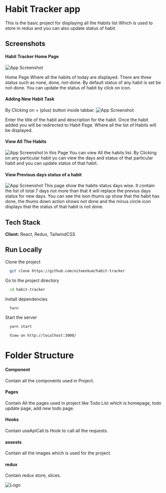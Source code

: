 
# Habit Tracker app

This is the basic project for displaying all the Habits list Which is used to store in redux and you can also update status of habit. 




## Screenshots

#### Habit Tracker Home Page
![App Screenshot](https://snipboard.io/zntVEa.jpg)

Home Page Where all the habits of today are displayed. There are three status
such as none, done, not-done. By default status of any habit is set be not-done.
You can update the status of habit by click on icon.

#### Adding New Habit Task
By Clicking on + (plus) button inside tabbar.
![App Screenshot](https://snipboard.io/zHovE8.jpg)

Enter the title of the habit and description for the habit. Once the habit added you will be redirected to Habit Page. 
Where all the list of Habits will be displayed.

#### View All The Habits
![App Screenshot](https://snipboard.io/cGfMa1.jpg)
In this Page You can view All the habits list. By Clicking on any particular habit yu can view the days and status of that particular habit and you can update status of that habit.


#### View Previous days status of a habit
![App Screenshot](https://snipboard.io/vf5Xrx.jpg)
This page show the habits status days wise. It contain the list of total 7 days not more than that it will replace the previus days status for new days.
You can see the ison  thums up show that the habit has done, the thums down action shows not done and the minus circle icon displays that the status of that habit is not done.
## Tech Stack

**Client:** React, Redux, TailwindCSS



## Run Locally

Clone the project

```bash
  git clone https://github.com/niteenkum/habit-tracker
```

Go to the project directory

```bash
  cd habit-tracker
```

Install dependencies

```bash
  Yarn
```

Start the server

```bash
  yarn start

  View on http://localhost:3000/
```


# Folder Structure

#### Component
Contain all the components used in Project.

#### Pages
Contain All the pages used in project like Todo List which is homepage,
todo update page, add new todo page.

#### Hooks

Contain useApiCall.ts Hook to call all the requests.

#### assests
Contain all the images which is used for the project.

#### redux
Contain redux store, slices.




![Logo](https://upload.wikimedia.org/wikipedia/commons/thumb/a/a7/React-icon.svg/2300px-React-icon.svg.png)

